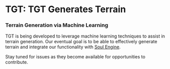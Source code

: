 # TGT: TGT Generates Terrain
### Terrain Generation via Machine Learning

TGT is being developed to leverage machine learning techniques to assist in terrain generation.  Our eventual goal is to be able to effectively generate terrain and integrate our functionality with [Soul Engine](https://github.com/Synodic-Software/Soul-Engine).

Stay tuned for issues as they become available for opportunities to contribute.
